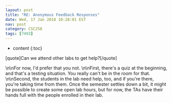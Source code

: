```yaml
---
layout: post
title: "RE: Anonymous Feedback Responses"
date: Wed, 17 Jan 2018 10:28:01 EST
nav: post
category: CSC258
tags: [7493]
---
```


* content
{:toc}

[quote]Can we attend other labs to get help?[/quote]
<!-- more -->
<p>\n\nFor now, I'd prefer that you not. \n\nFirst, there's a quiz at the beginning, and that's a testing situation. You really can't be in the room for that.  \n\nSecond, the students in the lab need help, too, and if you're there, you're taking time from them. Once the semester settles down a bit, it might be possible to create some open lab hours, but for now, the TAs have their hands full with the people enrolled in their lab.</p>
